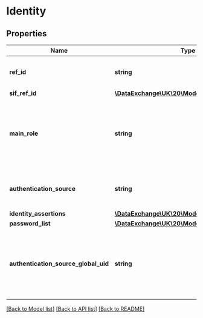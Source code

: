 # Identity

## Properties
Name | Type | Description | Notes
------------ | ------------- | ------------- | -------------
**ref_id** | **string** | The SIF RefId that uniquely identifies this object. | 
**sif_ref_id** | [**\DataExchange\UK\20\Models\SIFRefId**](SIFRefId.md) |  | [optional] 
**main_role** | **string** | Indicates whether or not the Person that this object refers to is the main role for this Identity. | [optional] 
**authentication_source** | **string** | The type of source system that produced this Identityobject. | 
**identity_assertions** | [**\DataExchange\UK\20\Models\IdentityAssertions**](IdentityAssertions.md) |  | [optional] 
**password_list** | [**\DataExchange\UK\20\Models\Password[]**](Password.md) |  | [optional] 
**authentication_source_global_uid** | **string** | The globally unique identifier that links together separate Identity objects which reference the same Person. | [optional] 

[[Back to Model list]](../README.md#documentation-for-models) [[Back to API list]](../README.md#documentation-for-api-endpoints) [[Back to README]](../README.md)


